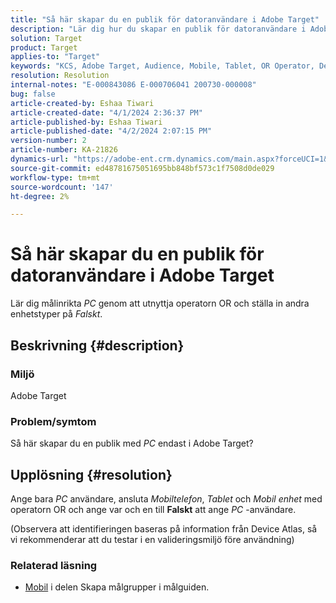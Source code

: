 ```yaml
---
title: "Så här skapar du en publik för datoranvändare i Adobe Target"
description: "Lär dig hur du skapar en publik för datoranvändare i Adobe Target."
solution: Target
product: Target
applies-to: "Target"
keywords: "KCS, Adobe Target, Audience, Mobile, Tablet, OR Operator, Device Atlas, Environment, How-To"
resolution: Resolution
internal-notes: "E-000843086 E-000706041 200730-000008"
bug: false
article-created-by: Eshaa Tiwari
article-created-date: "4/1/2024 2:36:37 PM"
article-published-by: Eshaa Tiwari
article-published-date: "4/2/2024 2:07:15 PM"
version-number: 2
article-number: KA-21826
dynamics-url: "https://adobe-ent.crm.dynamics.com/main.aspx?forceUCI=1&pagetype=entityrecord&etn=knowledgearticle&id=fc1d1a3b-35f0-ee11-904c-6045bd006268"
source-git-commit: ed48781675051695bb848bf573c1f7508d0de029
workflow-type: tm+mt
source-wordcount: '147'
ht-degree: 2%

---
```


# Så här skapar du en publik för datoranvändare i Adobe Target


Lär dig målinrikta *PC* genom att utnyttja operatorn OR och ställa in andra enhetstyper på *Falskt*.

## Beskrivning {#description}


### Miljö

Adobe Target

### Problem/symtom

Så här skapar du en publik med *PC* endast i Adobe Target?


## Upplösning {#resolution}


Ange bara *PC* användare, ansluta *Mobiltelefon*, *Tablet* och *Mobil enhet* med operatorn OR och ange var och en till <b>Falskt</b> att ange *PC* -användare.

(Observera att identifieringen baseras på information från Device Atlas, så vi rekommenderar att du testar i en valideringsmiljö före användning)



### <b>Relaterad läsning</b>

- [Mobil](https://experienceleague.adobe.com/en/docs/target/using/audiences/create-audiences/categories-audiences/mobile#) i delen Skapa målgrupper i målguiden.





